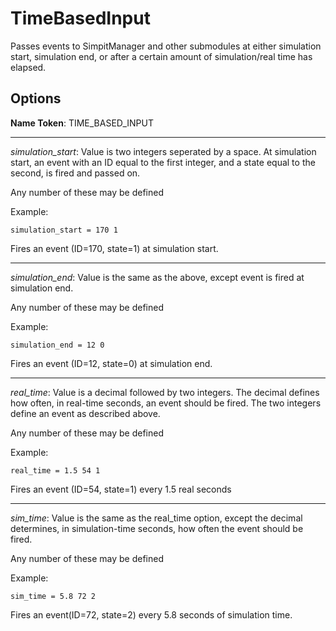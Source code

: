 TimeBasedInput
==============
Passes events to SimpitManager and other submodules at either simulation start,
simulation end, or after a certain amount of simulation/real time has elapsed.

Options
-------
**Name Token**: TIME_BASED_INPUT

******************************************

*simulation_start*: Value is two integers seperated by a space.  At simulation
start, an event with an ID equal to the first integer, and a state equal to the second,
is fired and passed on.

Any number of these may be defined

Example:
```
simulation_start = 170 1
```
Fires an event (ID=170, state=1) at simulation start.

******************************************

*simulation_end*: Value is the same as the above, except event is fired at simulation end.

Any number of these may be defined

Example:
```
simulation_end = 12 0
```
Fires an event (ID=12, state=0) at simulation end.

******************************************

*real_time*: Value is a decimal followed by two integers.
The decimal defines how often, in real-time seconds, an event should be fired.
The two integers define an event as described above.

Any number of these may be defined

Example:
```
real_time = 1.5 54 1
```
Fires an event (ID=54, state=1) every 1.5 real seconds

******************************************

*sim_time*: Value is the same as the real_time option, except the decimal determines,
in simulation-time seconds, how often the event should be fired.

Any number of these may be defined

Example:
```
sim_time = 5.8 72 2
```
Fires an event(ID=72, state=2) every 5.8 seconds of simulation time.